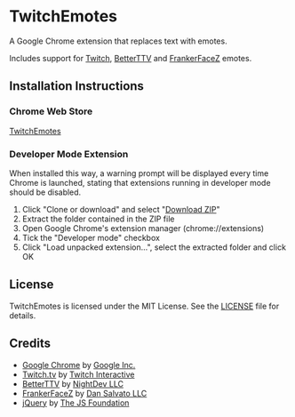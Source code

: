 # TwitchEmotes

A Google Chrome extension that replaces text with emotes.

Includes support for [Twitch](https://www.twitch.tv), [BetterTTV](https://nightdev.com/betterttv) and [FrankerFaceZ](https://www.frankerfacez.com) emotes.

## Installation Instructions

### Chrome Web Store

[TwitchEmotes](https://chrome.google.com/webstore/detail/kjjlajpjmldgolobcakncgeoaofcgkom)

### Developer Mode Extension

When installed this way, a warning prompt will be displayed every time Chrome is launched, stating that extensions running in developer mode should be disabled.

1. Click "Clone or download" and select "[Download ZIP](https://github.com/Phineas05/TwitchEmotes/archive/master.zip)"
2. Extract the folder contained in the ZIP file
3. Open Google Chrome's extension manager (chrome://extensions)
4. Tick the "Developer mode" checkbox
5. Click "Load unpacked extension...", select the extracted folder and click OK

## License

TwitchEmotes is licensed under the MIT License. See the [LICENSE](https://github.com/Phineas05/TwitchEmotes/blob/master/LICENSE) file for details.

## Credits

* [Google Chrome](https://www.google.com/chrome) by [Google Inc.](https://www.google.com/about)
* [Twitch.tv](https://www.twitch.tv) by [Twitch Interactive](https://www.twitch.tv/p/about)
* [BetterTTV](https://nightdev.com/betterttv) by [NightDev LLC](https://nightdev.com)
* [FrankerFaceZ](https://www.frankerfacez.com) by [Dan Salvato LLC](https://www.frankerfacez.com/contact)
* [jQuery](https://jquery.com) by [The JS Foundation](https://js.foundation/about)